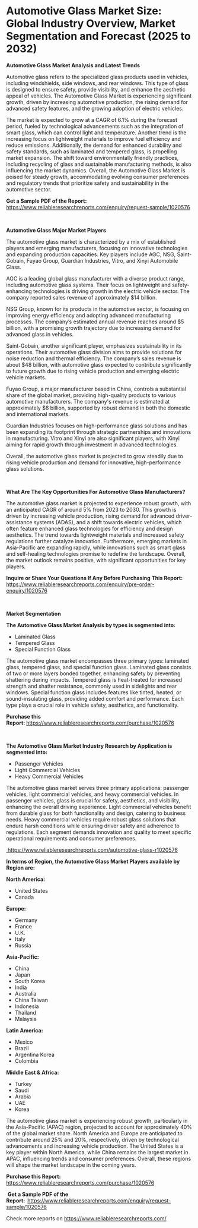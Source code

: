 <p><h1>Automotive Glass Market Size: Global Industry Overview, Market Segmentation and Forecast (2025 to 2032)</h1></p><p><strong>Automotive Glass Market Analysis and Latest Trends</strong></p>
<p><p>Automotive glass refers to the specialized glass products used in vehicles, including windshields, side windows, and rear windows. This type of glass is designed to ensure safety, provide visibility, and enhance the aesthetic appeal of vehicles. The Automotive Glass Market is experiencing significant growth, driven by increasing automotive production, the rising demand for advanced safety features, and the growing adoption of electric vehicles.</p><p>The market is expected to grow at a CAGR of 6.1% during the forecast period, fueled by technological advancements such as the integration of smart glass, which can control light and temperature. Another trend is the increasing focus on lightweight materials to improve fuel efficiency and reduce emissions. Additionally, the demand for enhanced durability and safety standards, such as laminated and tempered glass, is propelling market expansion. The shift toward environmentally friendly practices, including recycling of glass and sustainable manufacturing methods, is also influencing the market dynamics. Overall, the Automotive Glass Market is poised for steady growth, accommodating evolving consumer preferences and regulatory trends that prioritize safety and sustainability in the automotive sector.</p></p>
<p><strong>Get a Sample PDF of the Report:&nbsp;</strong> <a href="https://www.reliableresearchreports.com/enquiry/request-sample/1020576?utm_campaign=3543&utm_medium=2&utm_source=Github&utm_content=ia&utm_term=30032025&utm_id=automotive-glass">https://www.reliableresearchreports.com/enquiry/request-sample/1020576</a></p>
<p>&nbsp;</p>
<p><strong>Automotive Glass Major Market Players</strong></p>
<p><p>The automotive glass market is characterized by a mix of established players and emerging manufacturers, focusing on innovative technologies and expanding production capacities. Key players include AGC, NSG, Saint-Gobain, Fuyao Group, Guardian Industries, Vitro, and Xinyi Automobile Glass.</p><p>AGC is a leading global glass manufacturer with a diverse product range, including automotive glass systems. Their focus on lightweight and safety-enhancing technologies is driving growth in the electric vehicle sector. The company reported sales revenue of approximately $14 billion.</p><p>NSG Group, known for its products in the automotive sector, is focusing on improving energy efficiency and adopting advanced manufacturing processes. The company’s estimated annual revenue reaches around $5 billion, with a promising growth trajectory due to increasing demand for advanced glass in vehicles.</p><p>Saint-Gobain, another significant player, emphasizes sustainability in its operations. Their automotive glass division aims to provide solutions for noise reduction and thermal efficiency. The company’s sales revenue is about $48 billion, with automotive glass expected to contribute significantly to future growth due to rising vehicle production and emerging electric vehicle markets.</p><p>Fuyao Group, a major manufacturer based in China, controls a substantial share of the global market, providing high-quality products to various automotive manufacturers. The company's revenue is estimated at approximately $8 billion, supported by robust demand in both the domestic and international markets.</p><p>Guardian Industries focuses on high-performance glass solutions and has been expanding its footprint through strategic partnerships and innovations in manufacturing. Vitro and Xinyi are also significant players, with Xinyi aiming for rapid growth through investment in advanced technologies.</p><p>Overall, the automotive glass market is projected to grow steadily due to rising vehicle production and demand for innovative, high-performance glass solutions.</p></p>
<p>&nbsp;</p>
<p><strong>What Are The Key Opportunities For Automotive Glass Manufacturers?</strong></p>
<p><p>The automotive glass market is projected to experience robust growth, with an anticipated CAGR of around 5% from 2023 to 2030. This growth is driven by increasing vehicle production, rising demand for advanced driver-assistance systems (ADAS), and a shift towards electric vehicles, which often feature enhanced glass technologies for efficiency and design aesthetics. The trend towards lightweight materials and increased safety regulations further catalyze innovation. Furthermore, emerging markets in Asia-Pacific are expanding rapidly, while innovations such as smart glass and self-healing technologies promise to redefine the landscape. Overall, the market outlook remains positive, with significant opportunities for key players.</p></p>
<p><strong>Inquire or Share Your Questions If Any Before Purchasing This Report:</strong> <a href="https://www.reliableresearchreports.com/enquiry/pre-order-enquiry/1020576?utm_campaign=3543&utm_medium=2&utm_source=Github&utm_content=ia&utm_term=30032025&utm_id=automotive-glass">https://www.reliableresearchreports.com/enquiry/pre-order-enquiry/1020576</a></p>
<p>&nbsp;</p>
<p><strong>Market Segmentation</strong></p>
<p><strong>The Automotive Glass Market Analysis by types is segmented into:</strong></p>
<p><ul><li>Laminated Glass</li><li>Tempered Glass</li><li>Special Function Glass</li></ul></p>
<p><p>The automotive glass market encompasses three primary types: laminated glass, tempered glass, and special function glass. Laminated glass consists of two or more layers bonded together, enhancing safety by preventing shattering during impacts. Tempered glass is heat-treated for increased strength and shatter resistance, commonly used in sidelights and rear windows. Special function glass includes features like tinted, heated, or sound-insulating glass, providing added comfort and performance. Each type plays a crucial role in vehicle safety, aesthetics, and functionality.</p></p>
<p><strong>Purchase this Report:&nbsp;</strong><a href="https://www.reliableresearchreports.com/purchase/1020576?utm_campaign=3543&utm_medium=2&utm_source=Github&utm_content=ia&utm_term=30032025&utm_id=automotive-glass">https://www.reliableresearchreports.com/purchase/1020576</a></p>
<p>&nbsp;</p>
<p><strong>The Automotive Glass Market Industry Research by Application is segmented into:</strong></p>
<p><ul><li>Passenger Vehicles</li><li>Light Commercial Vehicles</li><li>Heavy Commercial Vehicles</li></ul></p>
<p><p>The automotive glass market serves three primary applications: passenger vehicles, light commercial vehicles, and heavy commercial vehicles. In passenger vehicles, glass is crucial for safety, aesthetics, and visibility, enhancing the overall driving experience. Light commercial vehicles benefit from durable glass for both functionality and design, catering to business needs. Heavy commercial vehicles require robust glass solutions that endure harsh conditions while ensuring driver safety and adherence to regulations. Each segment demands innovation and quality to meet specific operational requirements and consumer preferences.</p></p>
<p><a href="https://www.reliableresearchreports.com/automotive-glass-r1020576?utm_campaign=3543&utm_medium=2&utm_source=Github&utm_content=ia&utm_term=30032025&utm_id=automotive-glass">&nbsp;https://www.reliableresearchreports.com/automotive-glass-r1020576</a></p>
<p><strong>In terms of Region, the Automotive Glass Market Players available by Region are:</strong></p>
<p>
    <p> <strong> North America: </strong>
        <ul>
            <li>United States</li>
            <li>Canada</li>
        </ul>
        </p> 
    <p> <strong> Europe: </strong>
        <ul>
            <li>Germany</li>
            <li>France</li>
            <li>U.K.</li>
            <li>Italy</li>
            <li>Russia</li>
        </ul>
        </p> 
    <p> <strong> Asia-Pacific: </strong>
        <ul>
            <li>China</li>
            <li>Japan</li>
            <li>South Korea</li>
            <li>India</li>
            <li>Australia</li>
            <li>China Taiwan</li>
            <li>Indonesia</li>
            <li>Thailand</li>
            <li>Malaysia</li>
        </ul>
        </p> 
    <p> <strong> Latin America: </strong>
        <ul>
            <li>Mexico</li>
            <li>Brazil</li>
            <li>Argentina Korea</li>
            <li>Colombia</li>
        </ul>
        </p> 
    <p> <strong> Middle East & Africa: </strong>
        <ul>
            <li>Turkey</li>
            <li>Saudi</li>
            <li>Arabia</li>
            <li>UAE</li>
            <li>Korea</li>
        </ul>
    </p>
    </p>
<p><p>The automotive glass market is experiencing robust growth, particularly in the Asia-Pacific (APAC) region, projected to account for approximately 40% of the global market share. North America and Europe are anticipated to contribute around 25% and 20%, respectively, driven by technological advancements and increasing vehicle production. The United States is a key player within North America, while China remains the largest market in APAC, influencing trends and consumer preferences. Overall, these regions will shape the market landscape in the coming years.</p></p>
<p><strong>Purchase this Report: </strong><a href="https://www.reliableresearchreports.com/purchase/1020576?utm_campaign=3543&utm_medium=2&utm_source=Github&utm_content=ia&utm_term=30032025&utm_id=automotive-glass">https://www.reliableresearchreports.com/purchase/1020576</a></p>
<p>&nbsp;<strong>Get a Sample PDF of the Report:&nbsp;&nbsp;</strong><a href="https://www.reliableresearchreports.com/enquiry/request-sample/1020576?utm_campaign=3543&utm_medium=2&utm_source=Github&utm_content=ia&utm_term=30032025&utm_id=automotive-glass">https://www.reliableresearchreports.com/enquiry/request-sample/1020576</a></p>
<p><strong></strong></p>
<p>Check more reports on <a href="https://www.reliableresearchreports.com/?utm_campaign=3543&utm_medium=2&utm_source=Github&utm_content=ia&utm_term=30032025&utm_id=automotive-glass">https://www.reliableresearchreports.com/</a></p>